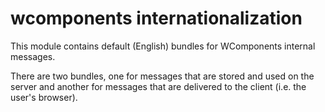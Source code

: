 # wcomponents internationalization

This module contains default (English) bundles for WComponents internal messages.

There are two bundles, one for messages that are stored and used on the server and another for messages that are delivered to the client (i.e. the user's browser).
